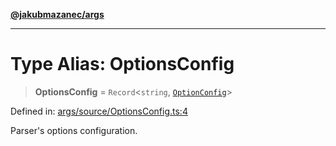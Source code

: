 [**@jakubmazanec/args**](../README.md)

---

# Type Alias: OptionsConfig

> **OptionsConfig** = `Record`\<`string`, [`OptionConfig`](OptionConfig.md)\>

Defined in:
[args/source/OptionsConfig.ts:4](https://github.com/jakubmazanec/tools/blob/74fa88a6249b3d486436ae7655f4962bc4a86e11/packages/args/source/OptionsConfig.ts#L4)

Parser's options configuration.
